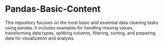 # Pandas-Basic-Content
This repository focuses on the most basic and essential data cleaning tasks using pandas. It includes examples for handling missing values, transforming data types, splitting columns, filtering, sorting, and preparing data for visualization and analysis. 
